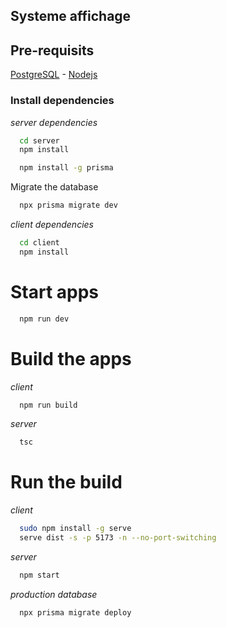 ## Systeme affichage

## Pre-requisits

[PostgreSQL](https://www.postgresql.org/) - [Nodejs](https://nodejs.org/en/)

### Install dependencies

_server dependencies_

```bash
  cd server
  npm install
```

```bash
  npm install -g prisma
```

Migrate the database

```bash
  npx prisma migrate dev
```

_client dependencies_

```bash
  cd client
  npm install
```

# Start apps

```bash
  npm run dev
```

# Build the apps

_client_

```bash
  npm run build
```

_server_

```bash
  tsc
```

# Run the build

_client_

```bash
  sudo npm install -g serve
  serve dist -s -p 5173 -n --no-port-switching
```

_server_

```bash
  npm start
```

_production database_

```bash
  npx prisma migrate deploy
```
